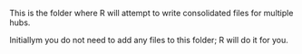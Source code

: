 This is the folder where R will attempt to write consolidated files for multiple hubs. 

Initiallym you do not need to add any files to this folder; R will do it for you.
